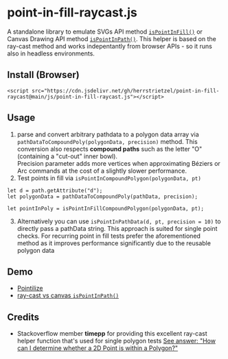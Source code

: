 # point-in-fill-raycast.js

A standalone library to emulate SVGs API method [`isPointInFill()`](https://developer.mozilla.org/en-US/docs/Web/API/SVGGeometryElement/isPointInFill) or Canvas Drawing API method [`isPointInPath()`](https://developer.mozilla.org/en-US/docs/Web/API/CanvasRenderingContext2D/isPointInPath?retiredLocale=de). 
This helper is based on the ray-cast method and works indepentantly from browser APIs - so it runs also in headless environments.


## Install (Browser)
```
<script src="https://cdn.jsdelivr.net/gh/herrstrietzel/point-in-fill-raycast@main/js/point-in-fill-raycast.js"></script>
```

## Usage

1. parse and convert arbitrary pathdata to a polygon data array via `pathDataToCompoundPoly(polygonData, precision)` method. This conversion also respects **compound paths** such as the letter "O" (containing a "cut-out" inner bowl).  
Precision parameter adds more vertices when approximating Béziers or Arc commands at the cost of a slightly slower performance. 
2. Test points in fill via `isPointInCompoundPolygon(polygonData, pt)`

```
let d = path.getAttribute("d");
let polygonData = pathDataToCompoundPoly(pathData, precision);

let pointInPoly = isPointInFillCompoundPolygon(polygonData, pt);
```

3. Alternatively you can use `isPointInPathData(d, pt, precision = 10)` to directly pass a pathData string.
   This approach is suited for single point checks. For recurring point in fill tests prefer the aforementioned method as it improves performance significantly due to the reusable polygon data


## Demo
* [Pointilize](https://codepen.io/herrstrietzel/pen/mdYWrXB)
* [ray-cast vs canvas `isPointInPath()`](https://codepen.io/herrstrietzel/pen/ExzWgEj)

## Credits
* Stackoverflow member **timepp** for providing this excellent ray-cast helper function that's used for single polygon tests [See answer: "How can I determine whether a 2D Point is within a Polygon?"](https://stackoverflow.com/questions/217578/how-can-i-determine-whether-a-2d-point-is-within-a-polygon#63436180)
  

